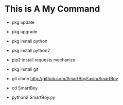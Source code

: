 # This is A My Command 




* pkg update

* pkg upgrade

* pkg install python

* pkg install python2

* pip2 install requests mechanize

* pkg install git

* git clone http://github.com/SmartBoyEasin/SmartBoy

* cd SmartBoy

* python2 SmartBoy.py
